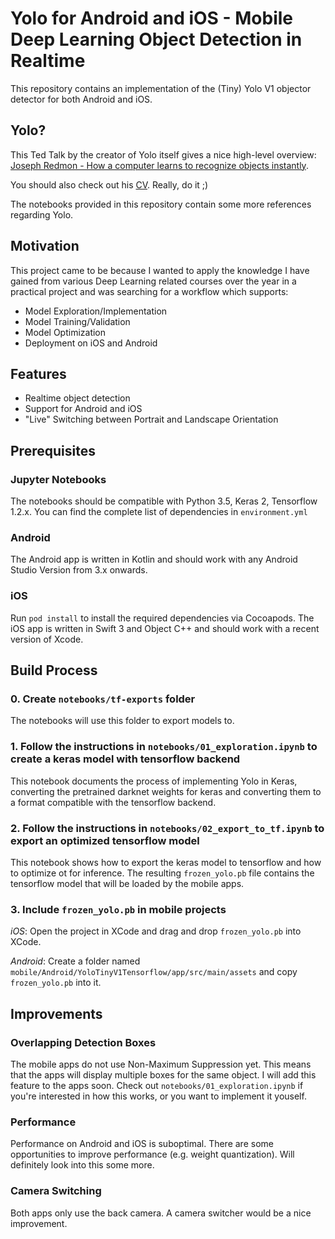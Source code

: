 
# Yolo for Android and iOS - Mobile Deep Learning Object Detection in Realtime

This repository contains an implementation of the (Tiny) Yolo V1 objector detector for both Android and iOS.

## Yolo?

This Ted Talk by the creator of Yolo itself gives a nice high-level overview: [Joseph Redmon - How a computer learns to recognize objects instantly](https://www.ted.com/talks/joseph_redmon_how_a_computer_learns_to_recognize_objects_instantly).

You should also check out his [CV](https://pjreddie.com/static/Redmon%20Resume.pdf). Really, do it ;)

The notebooks provided in this repository contain some more references regarding Yolo.


## Motivation

This project came to be because I wanted to apply the knowledge I have gained from various Deep Learning related courses over the year in a practical project and was searching for a workflow which supports:

* Model Exploration/Implementation
* Model Training/Validation
* Model Optimization
* Deployment on iOS and Android

## Features

* Realtime object detection
* Support for Android and iOS
* "Live" Switching between Portrait and Landscape Orientation

## Prerequisites

### Jupyter Notebooks

The notebooks should be compatible with Python 3.5, Keras 2, Tensorflow 1.2.x. You can find the complete list of dependencies in `environment.yml`

### Android

The Android app is written in Kotlin and should work with any Android Studio Version from 3.x onwards.

### iOS

Run `pod install` to install the required dependencies via Cocoapods. The iOS app is written in Swift 3 and Object C++ and should work with a recent version of Xcode.


## Build Process

### 0. Create `notebooks/tf-exports` folder

The notebooks will use this folder to export models to.

### 1. Follow the instructions in `notebooks/01_exploration.ipynb` to create a keras model with tensorflow backend

This notebook documents the process of implementing Yolo in Keras, converting the pretrained darknet weights for keras and converting them to a format compatible with the tensorflow backend.

### 2. Follow the instructions in `notebooks/02_export_to_tf.ipynb` to export an optimized tensorflow model

This notebook shows how to export the keras model to tensorflow and how to optimize ot for inference. The resulting `frozen_yolo.pb` file contains the tensorflow model that will be loaded by the mobile apps.

### 3. Include `frozen_yolo.pb` in mobile projects

_iOS_: Open the project in XCode and drag and drop `frozen_yolo.pb` into XCode.

_Android_: Create a folder named ` mobile/Android/YoloTinyV1Tensorflow/app/src/main/assets` and copy `frozen_yolo.pb` into it.


## Improvements

### Overlapping Detection Boxes
The mobile apps do not use Non-Maximum Suppression yet. This means that the apps will display multiple boxes for the same object. I will add this feature to the apps soon. Check out `notebooks/01_exploration.ipynb` if you're interested in how this works, or you want to implement it youself.

### Performance
Performance on Android and iOS is suboptimal. There are some opportunities to improve performance (e.g. weight quantization). Will definitely look into this some more.

### Camera Switching
Both apps only use the back camera. A camera switcher would be a nice improvement.

